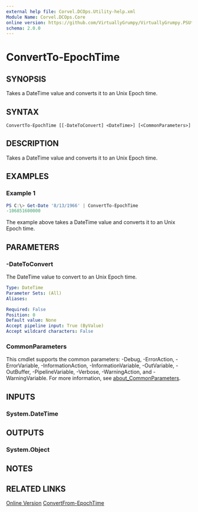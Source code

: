 ```yaml
---
external help file: Corvel.DCOps.Utility-help.xml
Module Name: Corvel.DCOps.Core
online version: https://github.com/VirtuallyGrumpy/VirtuallyGrumpy.PSUtility/blob/main/docs/ConvertTo-EpochTime.md
schema: 2.0.0
---
```


# ConvertTo-EpochTime

## SYNOPSIS
Takes a DateTime value and converts it to an Unix Epoch time.

## SYNTAX

```
ConvertTo-EpochTime [[-DateToConvert] <DateTime>] [<CommonParameters>]
```

## DESCRIPTION
Takes a DateTime value and converts it to an Unix Epoch time.

## EXAMPLES

### Example 1
```powershell
PS C:\> Get-Date '8/13/1966' | ConvertTo-EpochTime
-106851600000
```

The example above takes a DateTime value and converts it to an Unix Epoch time.

## PARAMETERS

### -DateToConvert
The DateTime value to convert to an Unix Epoch time.

```yaml
Type: DateTime
Parameter Sets: (All)
Aliases:

Required: False
Position: 0
Default value: None
Accept pipeline input: True (ByValue)
Accept wildcard characters: False
```

### CommonParameters
This cmdlet supports the common parameters: -Debug, -ErrorAction, -ErrorVariable, -InformationAction, -InformationVariable, -OutVariable, -OutBuffer, -PipelineVariable, -Verbose, -WarningAction, and -WarningVariable. For more information, see [about_CommonParameters](http://go.microsoft.com/fwlink/?LinkID=113216).

## INPUTS

### System.DateTime

## OUTPUTS

### System.Object
## NOTES

## RELATED LINKS

[Online Version](https://github.com/VirtuallyGrumpy/VirtuallyGrumpy.PSUtility/blob/main/docs/ConvertTo-EpochTime.md)
[ConvertFrom-EpochTime]()